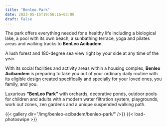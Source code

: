 ```yaml
---
title: "Benleo Park"
date: 2023-05-15T19:56:16+03:00
draft: False
---
```

The park offers everything needed for a healthy life including a biological lake, a pool with its own beach, a sunbathing terrace, yoga and pilates areas and walking tracks to **BenLeo Acibadem**.

A lush forest and 180-degree sea view right by your side at any time of the year.

With its social facilities and activity areas within a housing complex, **Benleo Acibandem** is preparing to take you out of your ordinary daily routine with its eligible design created specifically and specially for your loved ones, you family, and you. 

Luxurious **“BenLeo Park”** with orchards, decorative ponds, outdoor pools for children and adults with a modern water filtration system, playgrounds, work out zones, zen gardens and a unique suspended walking path.


{{< gallery dir="/img/benleo-acibadem/benleo-park/" />}}
{{< load-photoswipe >}}
